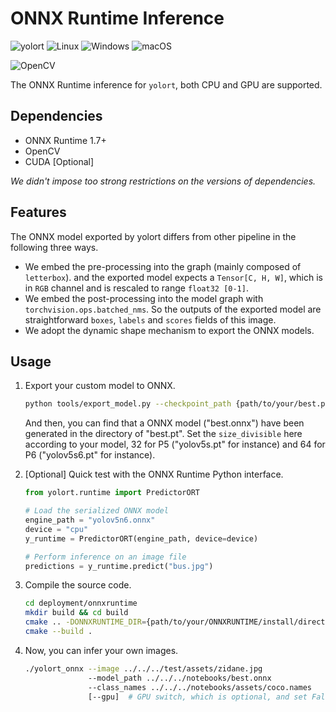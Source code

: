 # ONNX Runtime Inference

![yolort](https://img.shields.io/badge/yolort-792EE5?style=for-the-badge&logo=GitHub-Sponsors) ![Linux](https://img.shields.io/badge/Linux-FCC624?style=for-the-badge&logo=linux&logoColor=black) ![Windows](https://img.shields.io/badge/Windows-0078D6?style=for-the-badge&logo=windows&logoColor=white) ![macOS](https://img.shields.io/badge/NVIDIA-76B900?style=for-the-badge&logo=nvidia&logoColor=white)

![OpenCV](https://img.shields.io/badge/OpenCV-27338e?style=for-the-badge&logo=OpenCV&logoColor=white)

The ONNX Runtime inference for `yolort`, both CPU and GPU are supported.

## Dependencies

- ONNX Runtime 1.7+
- OpenCV
- CUDA \[Optional\]

*We didn't impose too strong restrictions on the versions of dependencies.*

## Features

The ONNX model exported by yolort differs from other pipeline in the following three ways.

- We embed the pre-processing into the graph (mainly composed of `letterbox`). and the exported model expects a `Tensor[C, H, W]`, which is in `RGB` channel and is rescaled to range `float32 [0-1]`.
- We embed the post-processing into the model graph with `torchvision.ops.batched_nms`. So the outputs of the exported model are straightforward `boxes`, `labels` and `scores` fields of this image.
- We adopt the dynamic shape mechanism to export the ONNX models.

## Usage

1. Export your custom model to ONNX.

   ```bash
   python tools/export_model.py --checkpoint_path {path/to/your/best.pt} --size_divisible 32/64
   ```

   And then, you can find that a ONNX model ("best.onnx") have been generated in the directory of "best.pt". Set the `size_divisible` here according to your model, 32 for P5 ("yolov5s.pt" for instance) and 64 for P6 ("yolov5s6.pt" for instance).

1. \[Optional\] Quick test with the ONNX Runtime Python interface.

   ```python
   from yolort.runtime import PredictorORT

   # Load the serialized ONNX model
   engine_path = "yolov5n6.onnx"
   device = "cpu"
   y_runtime = PredictorORT(engine_path, device=device)

   # Perform inference on an image file
   predictions = y_runtime.predict("bus.jpg")
   ```

1. Compile the source code.

   ```bash
   cd deployment/onnxruntime
   mkdir build && cd build
   cmake .. -DONNXRUNTIME_DIR={path/to/your/ONNXRUNTIME/install/director}
   cmake --build .
   ```

1. Now, you can infer your own images.

   ```bash
   ./yolort_onnx --image ../../../test/assets/zidane.jpg
                 --model_path ../../../notebooks/best.onnx
                 --class_names ../../../notebooks/assets/coco.names
                 [--gpu]  # GPU switch, which is optional, and set False as default
   ```
